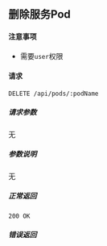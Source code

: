 ## 删除服务Pod

#### 注意事项

- 需要`user`权限

#### 请求

```
DELETE /api/pods/:podName
```

##### 请求参数

无

##### 参数说明

无

##### 正常返回

```
200 OK
```

##### 错误返回
